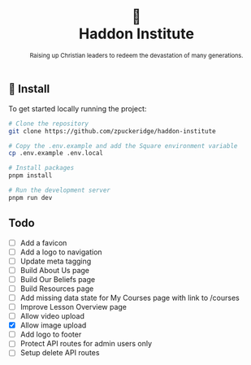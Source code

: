 <div align="center">
  <h1>
    📖
    <br />
    Haddon Institute
    <br />
  </h1>
  <sup>
    Raising up Christian leaders to redeem the devastation of many generations.
</em>
    <br />
  </sup>
  <br />
</div>

## 🚀 Install

To get started locally running the project:

```bash
# Clone the repository
git clone https://github.com/zpuckeridge/haddon-institute

# Copy the .env.example and add the Square environment variable
cp .env.example .env.local

# Install packages
pnpm install

# Run the development server
pnpm run dev
```

## Todo

- [ ] Add a favicon
- [ ] Add a logo to navigation
- [ ] Update meta tagging
- [ ] Build About Us page
- [ ] Build Our Beliefs page
- [ ] Build Resources page
- [ ] Add missing data state for My Courses page with link to /courses
- [ ] Improve Lesson Overview page
- [ ] Allow video upload
- [x] Allow image upload
- [ ] Add logo to footer
- [ ] Protect API routes for admin users only
- [ ] Setup delete API routes
